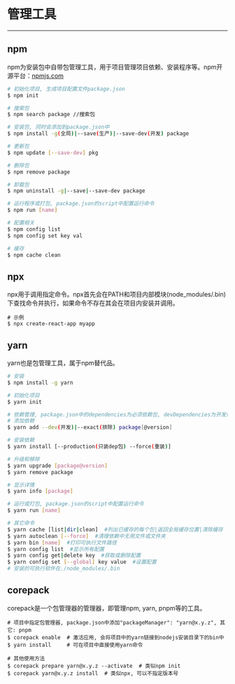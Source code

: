 # 管理工具
---

## npm

npm为安装包中自带包管理工具，用于项目管理项目依赖、安装程序等。npm开源平台：[npmjs.com](https://www.npmjs.com/)

```bash
# 初始化项目, 生成项目配置文件package.json
$ npm init

# 搜索包
$ npm search package //搜索包

# 安装包, 同时会添加到package.json中
$ npm install -g(全局)|--save(生产)|--save-dev(开发) package

# 更新包
$ npm update [--save-dev] pkg

# 删除包
$ npm remove package

# 卸载包
$ npm uninstall -g|--save|--save-dev package

# 运行程序或打包, package.json的script中配置运行命令
$ npm run [name]

# 配置相关
$ npm config list
$ npm config set key val

# 缓存
$ npm cache clean
```

## npx

npx用于调用指定命令。npx首先会在PATH和项目内部模块(node_modules/.bin)下查找命令并执行，如果命令不存在其会在项目内安装并调用。

```shell
# 示例
$ npx create-react-app myapp
```

## yarn

yarn也是包管理工具，属于npm替代品。

```bash
# 安装
$ npm install -g yarn

# 初始化项目
$ yarn init

# 依赖管理, package.json中的dependencies为必须依赖包, devDependencies为开发依赖包
# 添加依赖
$ yarn add --dev(开发)|--exact(排除) package[@version]

# 安装依赖
$ yarn install [--production(只装dep包) --force(重装)]

# 升级和移除
$ yarn upgrade [package@version]
$ yarn remove package

# 显示详情
$ yarn info [package]

# 运行或打包, package.json的script中配置运行命令
$ yarn run [name]

# 其它命令
$ yarn cache [list|dir|clean]  #列出已缓存的每个包|返回全局缓存位置|清除缓存
$ yarn autoclean [--force]  #清理依赖中无用文件或文件夹
$ yarn bin [name]  #打印可执行文件路径
$ yarn config list  #显示所有配置
$ yarn config get|delete key  #获取或删除配置
$ yarn config set [--global] key value  #设置配置
# 安装的可执行软件在./node_modules/.bin
```

## corepack

corepack是一个包管理器的管理器，即管理npm, yarn, pnpm等的工具。

```shell
# 项目中指定包管理器, package.json中添加"packageManager": "yarn@x.y.z", 其它: pnpm
$ corepack enable  # 激活应用, 会将项目中的yarn链接到nodejs安装目录下的bin中
$ yarn install     # 可在项目中直接使用yarn命令

# 其他使用方法
$ corepack prepare yarn@x.y.z --activate  # 类似npm init
$ corepack yarn@x.y.z install  # 类似npx, 可以不指定版本号
```
